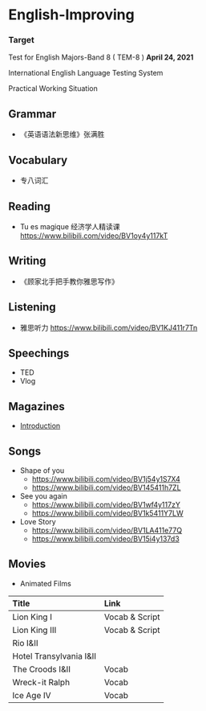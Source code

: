 # English-Improving

### Target
Test for English Majors-Band 8 ( TEM-8 ) **April 24, 2021**

International English Language Testing System

Practical Working Situation

## Grammar
- 《英语语法新思维》张满胜

## Vocabulary
- 专八词汇

## Reading
- Tu es magique 经济学人精读课 https://www.bilibili.com/video/BV1oy4y117kT

## Writing
- 《顾家北手把手教你雅思写作》

## Listening
- 雅思听力  https://www.bilibili.com/video/BV1KJ411r7Tn

## Speechings
- TED
- Vlog

## Magazines
- [Introduction](Magazine)

## Songs
- Shape of you
  - https://www.bilibili.com/video/BV1j54y1S7X4
  - https://www.bilibili.com/video/BV145411h7ZL
- See you again
  - https://www.bilibili.com/video/BV1wf4y117zY
  - https://www.bilibili.com/video/BV1k5411Y7LW
- Love Story
  - https://www.bilibili.com/video/BV1LA411e77Q
  - https://www.bilibili.com/video/BV15i4y137d3

## Movies
- Animated Films

| Title | Link |
| :---| :--- |
| Lion King Ⅰ | Vocab & Script |
|Lion King Ⅲ | Vocab & Script |
| Rio Ⅰ&Ⅱ|
| Hotel Transylvania Ⅰ&Ⅱ |
|The Croods Ⅰ&Ⅱ | Vocab |
|Wreck-it Ralph | Vocab |
|Ice Age Ⅳ | Vocab |
